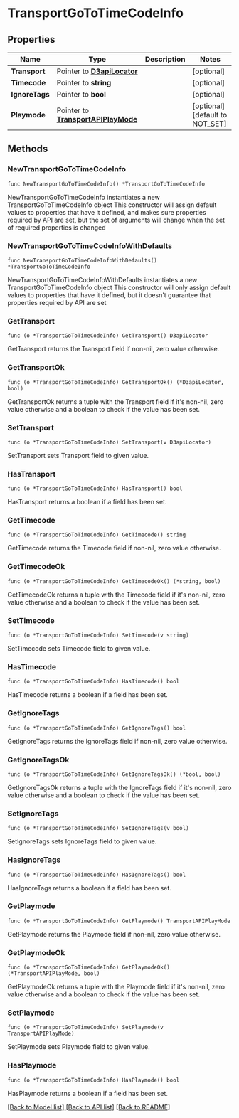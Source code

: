 # TransportGoToTimeCodeInfo

## Properties

Name | Type | Description | Notes
------------ | ------------- | ------------- | -------------
**Transport** | Pointer to [**D3apiLocator**](D3apiLocator.md) |  | [optional] 
**Timecode** | Pointer to **string** |  | [optional] 
**IgnoreTags** | Pointer to **bool** |  | [optional] 
**Playmode** | Pointer to [**TransportAPIPlayMode**](TransportAPIPlayMode.md) |  | [optional] [default to NOT_SET]

## Methods

### NewTransportGoToTimeCodeInfo

`func NewTransportGoToTimeCodeInfo() *TransportGoToTimeCodeInfo`

NewTransportGoToTimeCodeInfo instantiates a new TransportGoToTimeCodeInfo object
This constructor will assign default values to properties that have it defined,
and makes sure properties required by API are set, but the set of arguments
will change when the set of required properties is changed

### NewTransportGoToTimeCodeInfoWithDefaults

`func NewTransportGoToTimeCodeInfoWithDefaults() *TransportGoToTimeCodeInfo`

NewTransportGoToTimeCodeInfoWithDefaults instantiates a new TransportGoToTimeCodeInfo object
This constructor will only assign default values to properties that have it defined,
but it doesn't guarantee that properties required by API are set

### GetTransport

`func (o *TransportGoToTimeCodeInfo) GetTransport() D3apiLocator`

GetTransport returns the Transport field if non-nil, zero value otherwise.

### GetTransportOk

`func (o *TransportGoToTimeCodeInfo) GetTransportOk() (*D3apiLocator, bool)`

GetTransportOk returns a tuple with the Transport field if it's non-nil, zero value otherwise
and a boolean to check if the value has been set.

### SetTransport

`func (o *TransportGoToTimeCodeInfo) SetTransport(v D3apiLocator)`

SetTransport sets Transport field to given value.

### HasTransport

`func (o *TransportGoToTimeCodeInfo) HasTransport() bool`

HasTransport returns a boolean if a field has been set.

### GetTimecode

`func (o *TransportGoToTimeCodeInfo) GetTimecode() string`

GetTimecode returns the Timecode field if non-nil, zero value otherwise.

### GetTimecodeOk

`func (o *TransportGoToTimeCodeInfo) GetTimecodeOk() (*string, bool)`

GetTimecodeOk returns a tuple with the Timecode field if it's non-nil, zero value otherwise
and a boolean to check if the value has been set.

### SetTimecode

`func (o *TransportGoToTimeCodeInfo) SetTimecode(v string)`

SetTimecode sets Timecode field to given value.

### HasTimecode

`func (o *TransportGoToTimeCodeInfo) HasTimecode() bool`

HasTimecode returns a boolean if a field has been set.

### GetIgnoreTags

`func (o *TransportGoToTimeCodeInfo) GetIgnoreTags() bool`

GetIgnoreTags returns the IgnoreTags field if non-nil, zero value otherwise.

### GetIgnoreTagsOk

`func (o *TransportGoToTimeCodeInfo) GetIgnoreTagsOk() (*bool, bool)`

GetIgnoreTagsOk returns a tuple with the IgnoreTags field if it's non-nil, zero value otherwise
and a boolean to check if the value has been set.

### SetIgnoreTags

`func (o *TransportGoToTimeCodeInfo) SetIgnoreTags(v bool)`

SetIgnoreTags sets IgnoreTags field to given value.

### HasIgnoreTags

`func (o *TransportGoToTimeCodeInfo) HasIgnoreTags() bool`

HasIgnoreTags returns a boolean if a field has been set.

### GetPlaymode

`func (o *TransportGoToTimeCodeInfo) GetPlaymode() TransportAPIPlayMode`

GetPlaymode returns the Playmode field if non-nil, zero value otherwise.

### GetPlaymodeOk

`func (o *TransportGoToTimeCodeInfo) GetPlaymodeOk() (*TransportAPIPlayMode, bool)`

GetPlaymodeOk returns a tuple with the Playmode field if it's non-nil, zero value otherwise
and a boolean to check if the value has been set.

### SetPlaymode

`func (o *TransportGoToTimeCodeInfo) SetPlaymode(v TransportAPIPlayMode)`

SetPlaymode sets Playmode field to given value.

### HasPlaymode

`func (o *TransportGoToTimeCodeInfo) HasPlaymode() bool`

HasPlaymode returns a boolean if a field has been set.


[[Back to Model list]](../README.md#documentation-for-models) [[Back to API list]](../README.md#documentation-for-api-endpoints) [[Back to README]](../README.md)


